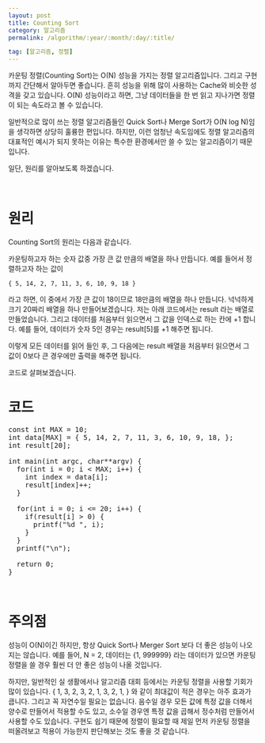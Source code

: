 ```yaml
---
layout: post
title: Counting Sort
category: 알고리즘
permalink: /algorithm/:year/:month/:day/:title/

tag: [알고리즘, 정렬]
---
```


카운팅 정렬(Counting Sort)는 O(N) 성능을 가지는 정렬 알고리즘입니다.
그리고 구현까지 간단해서 알아두면 좋습니다. 흔히 성능을 위해 많이 사용하는
Cache와 비슷한 성격을 갖고 있습니다. O(N) 성능이라고 하면, 그냥 데이터들을 한 번 읽고
지나가면 정렬이 되는 속도라고 볼 수 있습니다.

일반적으로 많이 쓰는 정렬 알고리즘들인 Quick Sort나 Merge Sort가 O(N log N)임을
생각하면 상당히 훌륭한 편입니다. 하지만, 이런 엄청난 속도임에도 정렬 알고리즘의
대표적인 예시가 되지 못하는 이유는 특수한 환경에서만 쓸 수 있는 알고리즘이기 때문입니다.

일단, 원리를 알아보도록 하겠습니다.

<br>

# 원리

Counting Sort의 원리는 다음과 같습니다.

카운팅하고자 하는 숫자 값중 가장 큰 값 만큼의 배열을 하나 만듭니다. 예를 들어서 정렬하고자 하는 값이

~~~
{ 5, 14, 2, 7, 11, 3, 6, 10, 9, 18 }
~~~

라고 하면, 이 중에서 가장 큰 값이 18이므로 18만큼의 배열을 하나 만듭니다.
넉넉하게 크기 20짜리 배열을 하나 만들어보겠습니다. 저는 아래 코드에서는 result 라는
배열로 만들었습니다. 그리고 데이터를 처음부터 읽으면서 그 값을 인덱스로 하는 칸에 +1 합니다.
예를 들어, 데이터가 숫자 5인 경우는 result[5]를 +1 해주면 됩니다.

이렇게 모든 데이터를 읽어 들인 후, 그 다음에는 result 배열을 처음부터 읽으면서 그
값이 0보다 큰 경우에만 출력을 해주면 됩니다.

코드로 살펴보겠습니다.
<br>

# 코드

<pre class="prettyprint">const int MAX = 10;
int data[MAX] = { 5, 14, 2, 7, 11, 3, 6, 10, 9, 18, };
int result[20];

int main(int argc, char**argv) {
  for(int i = 0; i &lt; MAX; i++) {
    int index = data[i];
    result[index]++;
  }

  for(int i = 0; i &lt;= 20; i++) {
    if(result[i] &gt; 0) {
      printf("%d ", i);
    }
  }
  printf("\n");

  return 0;
}</pre>
<br>

# 주의점

성능이 O(N)이긴 하지만, 항상 Quick Sort나 Merger Sort 보다 더 좋은 성능이 나오지는 않습니다.
예를 들어, N = 2, 데이터는 {1, 999999} 라는 데이터가 있으면 카운팅 정렬을 쓸 경우 훨씬
더 안 좋은 성능이 나올 것입니다.

하지만, 일반적인 실 생활에서나 알고리즘 대회 등에서는 카운팅 정렬을 사용할 기회가 많이
있습니다. { 1, 3, 2, 3, 2, 1, 3, 2, 1, } 와 같이 최대값이 적은 경우는 아주 효과가 큽니다.
그리고 꼭 자연수일 필요는 없습니다. 음수일 경우 모든 값에 특정 값을 더해서 양수로 만들어서
적용할 수도 있고, 소수일 경우엔 특정 값을 곱해서 정수처럼 만들어서 사용할 수도 있습니다.
구현도 쉽기 때문에 정렬이 필요할 때 제일 먼저 카운팅 정렬을 떠올려보고 적용이 가능한지
판단해보는 것도 좋을 것 같습니다.
